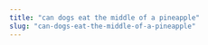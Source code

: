 ```yaml
---
title: "can dogs eat the middle of a pineapple"
slug: "can-dogs-eat-the-middle-of-a-pineapple"
---
```


